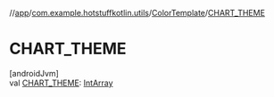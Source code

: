 //[app](../../../index.md)/[com.example.hotstuffkotlin.utils](../index.md)/[ColorTemplate](index.md)/[CHART_THEME](-c-h-a-r-t_-t-h-e-m-e.md)

# CHART_THEME

[androidJvm]\
val [CHART_THEME](-c-h-a-r-t_-t-h-e-m-e.md): [IntArray](https://kotlinlang.org/api/latest/jvm/stdlib/kotlin/-int-array/index.html)
